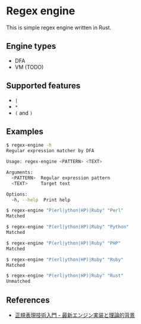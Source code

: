 # Regex engine

This is simple regex engine written in Rust.

## Engine types

* DFA
* VM (TODO)

## Supported features

* `|`
* `*`
* `(` and `)`

## Examples

```sh
$ regex-engine -h
Regular expression matcher by DFA

Usage: regex-engine <PATTERN> <TEXT>

Arguments:
  <PATTERN>  Regular expression pattern
  <TEXT>     Target text

Options:
  -h, --help  Print help
```

```sh
$ regex-engine "P(erl|ython|HP)|Ruby" "Perl"
Matched

$ regex-engine "P(erl|ython|HP)|Ruby" "Python"
Matched

$ regex-engine "P(erl|ython|HP)|Ruby" "PHP"
Matched

$ regex-engine "P(erl|ython|HP)|Ruby" "Ruby"
Matched

$ regex-engine "P(erl|ython|HP)|Ruby" "Rust"
Unmatched
```

## References

* [正規表現技術入門 - 最新エンジン実装と理論的背景](https://gihyo.jp/book/2015/978-4-7741-7270-5)
